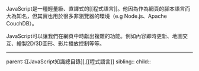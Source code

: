 JavaScript是一種輕量級、直譯式的[[程式語言]]。他因為作為網頁的腳本語言而大為知名，但其實也用於很多非瀏覽器的環境（e.g Node.js、Apache CouchDB）。

JavaScript可以讓我們在網頁中時獻出複雜的功能。例如內容即時更新、地圖交互、繪製2D/3D圖形、影片播放控制等等。
- - -
parent::[[JavaScript知識總目錄]],[[程式語言]]
sibling::
child::